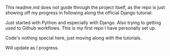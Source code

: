 This readme.md does not guide through the project itself, as
the repo is just showing off my progress in following along the
official Django tutorial.

Just started with Python and especially with Django.
Also trying to getting used to Github workflows.
This is my first repo I have personally set up.

Code's nothing special here, just moving along with the tutorials.

Will update as I progress.